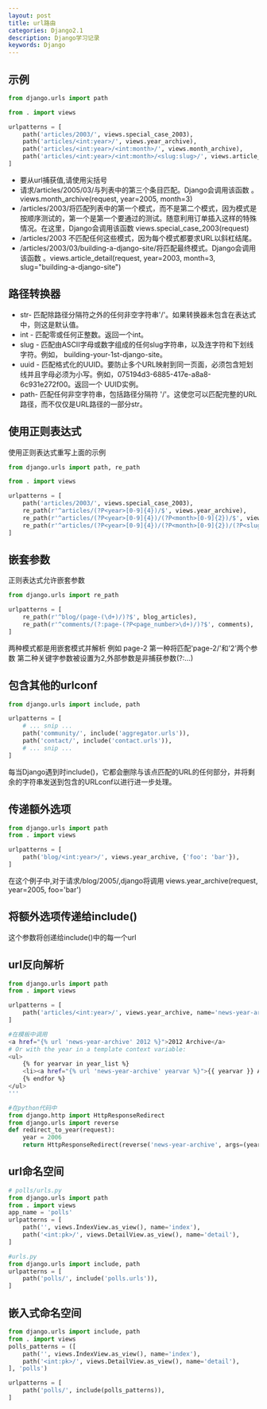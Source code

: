 ```yaml
---
layout: post
title: url路由
categories: Django2.1
description: Django学习记录
keywords: Django
---
```


## 示例
```python
from django.urls import path

from . import views

urlpatterns = [
    path('articles/2003/', views.special_case_2003),
    path('articles/<int:year>/', views.year_archive),
    path('articles/<int:year>/<int:month>/', views.month_archive),
    path('articles/<int:year>/<int:month>/<slug:slug>/', views.article_detail),
]
```

- 要从url捕获值,请使用尖括号
- 请求/articles/2005/03/与列表中的第三个条目匹配。Django会调用该函数 。views.month_archive(request, year=2005, month=3)
- /articles/2003/将匹配列表中的第一个模式，而不是第二个模式，因为模式是按顺序测试的，第一个是第一个要通过的测试。随意利用订单插入这样的特殊情况。在这里，Django会调用该函数 views.special_case_2003(request)
- /articles/2003 不匹配任何这些模式，因为每个模式都要求URL以斜杠结尾。
- /articles/2003/03/building-a-django-site/将匹配最终模式。Django会调用该函数 。views.article_detail(request, year=2003, month=3, slug="building-a-django-site")

## 路径转换器

- str- 匹配除路径分隔符之外的任何非空字符串'/'。如果转换器未包含在表达式中，则这是默认值。
- int - 匹配零或任何正整数。返回一个int。
- slug - 匹配由ASCII字母或数字组成的任何slug字符串，以及连字符和下划线字符。例如， building-your-1st-django-site。
- uuid - 匹配格式化的UUID。要防止多个URL映射到同一页面，必须包含短划线并且字母必须为小写。例如，075194d3-6885-417e-a8a8-6c931e272f00。返回一个 UUID实例。
- path- 匹配任何非空字符串，包括路径分隔符 '/'。这使您可以匹配完整的URL路径，而不仅仅是URL路径的一部分str。


## 使用正则表达式

使用正则表达式重写上面的示例
```python
from django.urls import path, re_path

from . import views

urlpatterns = [
    path('articles/2003/', views.special_case_2003),
    re_path(r'^articles/(?P<year>[0-9]{4})/$', views.year_archive),
    re_path(r'^articles/(?P<year>[0-9]{4})/(?P<month>[0-9]{2})/$', views.month_archive),
    re_path(r'^articles/(?P<year>[0-9]{4})/(?P<month>[0-9]{2})/(?P<slug>[\w-]+)/$', views.article_detail),
]
```

## 嵌套参数

正则表达式允许嵌套参数
```python
from django.urls import re_path

urlpatterns = [
    re_path(r'^blog/(page-(\d+)/)?$', blog_articles),                  # bad
    re_path(r'^comments/(?:page-(?P<page_number>\d+)/)?$', comments),  # good
]
```
两种模式都是用嵌套模式并解析 例如 page-2
第一种将匹配'page-2/'和'2'两个参数
第二种关键字参数被设置为2,外部参数是非捕获参数(?:...)


## 包含其他的urlconf
```python
from django.urls import include, path

urlpatterns = [
    # ... snip ...
    path('community/', include('aggregator.urls')),
    path('contact/', include('contact.urls')),
    # ... snip ...
]
```
每当Django遇到时include()，它都会删除与该点匹配的URL的任何部分，并将剩余的字符串发送到包含的URLconf以进行进一步处理。

## 传递额外选项
```python
from django.urls import path
from . import views

urlpatterns = [
    path('blog/<int:year>/', views.year_archive, {'foo': 'bar'}),
]
```

在这个例子中,对于请求/blog/2005/,django将调用 views.year_archive(request, year=2005, foo='bar')

## 将额外选项传递给include()
这个参数将创递给include()中的每一个url


## url反向解析

```python
from django.urls import path
from . import views

urlpatterns = [
    path('articles/<int:year>/', views.year_archive, name='news-year-archive'),
]
```
```bash
#在模板中调用
<a href="{% url 'news-year-archive' 2012 %}">2012 Archive</a>
# Or with the year in a template context variable: 
<ul>
    {% for yearvar in year_list %}
    <li><a href="{% url 'news-year-archive' yearvar %}">{{ yearvar }} Archive</a></li>
    {% endfor %}
</ul>
'''
```
```python
#在python代码中
from django.http import HttpResponseRedirect
from django.urls import reverse
def redirect_to_year(request):
    year = 2006
    return HttpResponseRedirect(reverse('news-year-archive', args=(year,)))
```

## url命名空间
```python
# polls/urls.py
from django.urls import path
from . import views
app_name = 'polls'
urlpatterns = [
    path('', views.IndexView.as_view(), name='index'),
    path('<int:pk>/', views.DetailView.as_view(), name='detail'),
]

#urls.py
from django.urls import include, path
urlpatterns = [
    path('polls/', include('polls.urls')),
]
```

## 嵌入式命名空间
```python
from django.urls import include, path
from . import views
polls_patterns = ([
    path('', views.IndexView.as_view(), name='index'),
    path('<int:pk>/', views.DetailView.as_view(), name='detail'),
], 'polls')

urlpatterns = [
    path('polls/', include(polls_patterns)),
]
```








